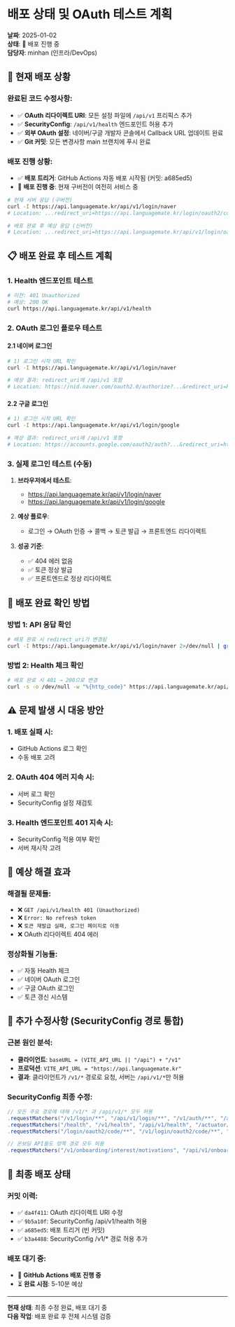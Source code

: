 # 배포 상태 및 OAuth 테스트 계획

**날짜**: 2025-01-02  
**상태**: 🔄 배포 진행 중  
**담당자**: minhan (인프라/DevOps)

## 🚀 현재 배포 상황

### 완료된 코드 수정사항:
- ✅ **OAuth 리다이렉트 URI**: 모든 설정 파일에 `/api/v1` 프리픽스 추가
- ✅ **SecurityConfig**: `/api/v1/health` 엔드포인트 허용 추가  
- ✅ **외부 OAuth 설정**: 네이버/구글 개발자 콘솔에서 Callback URL 업데이트 완료
- ✅ **Git 커밋**: 모든 변경사항 main 브랜치에 푸시 완료

### 배포 진행 상황:
- ✅ **배포 트리거**: GitHub Actions 자동 배포 시작됨 (커밋: a685ed5)
- 🔄 **배포 진행 중**: 현재 구버전이 여전히 서비스 중

```bash
# 현재 서버 응답 (구버전)
curl -I https://api.languagemate.kr/api/v1/login/naver
# Location: ...redirect_uri=https://api.languagemate.kr/login/oauth2/code/naver

# 배포 완료 후 예상 응답 (신버전)
# Location: ...redirect_uri=https://api.languagemate.kr/api/v1/login/oauth2/code/naver
```

## 📋 배포 완료 후 테스트 계획

### 1. Health 엔드포인트 테스트
```bash
# 이전: 401 Unauthorized
# 예상: 200 OK
curl https://api.languagemate.kr/api/v1/health
```

### 2. OAuth 로그인 플로우 테스트

#### 2.1 네이버 로그인
```bash
# 1) 로그인 시작 URL 확인
curl -I https://api.languagemate.kr/api/v1/login/naver

# 예상 결과: redirect_uri에 /api/v1 포함
# Location: https://nid.naver.com/oauth2.0/authorize?...&redirect_uri=https://api.languagemate.kr/api/v1/login/oauth2/code/naver
```

#### 2.2 구글 로그인  
```bash
# 1) 로그인 시작 URL 확인
curl -I https://api.languagemate.kr/api/v1/login/google

# 예상 결과: redirect_uri에 /api/v1 포함
# Location: https://accounts.google.com/oauth2/auth?...&redirect_uri=https://api.languagemate.kr/api/v1/login/oauth2/code/google
```

### 3. 실제 로그인 테스트 (수동)
1. **브라우저에서 테스트**:
   - https://api.languagemate.kr/api/v1/login/naver
   - https://api.languagemate.kr/api/v1/login/google

2. **예상 플로우**:
   - 로그인 → OAuth 인증 → 콜백 → 토큰 발급 → 프론트엔드 리다이렉트

3. **성공 기준**:
   - ✅ 404 에러 없음
   - ✅ 토큰 정상 발급
   - ✅ 프론트엔드로 정상 리다이렉트

## 🔧 배포 완료 확인 방법

### 방법 1: API 응답 확인
```bash
# 배포 완료 시 redirect_uri가 변경됨
curl -I https://api.languagemate.kr/api/v1/login/naver 2>/dev/null | grep location
```

### 방법 2: Health 체크 확인  
```bash
# 배포 완료 시 401 → 200으로 변경
curl -s -o /dev/null -w "%{http_code}" https://api.languagemate.kr/api/v1/health
```

## ⚠️ 문제 발생 시 대응 방안

### 1. 배포 실패 시:
- GitHub Actions 로그 확인
- 수동 배포 고려

### 2. OAuth 404 에러 지속 시:
- 서버 로그 확인  
- SecurityConfig 설정 재검토

### 3. Health 엔드포인트 401 지속 시:
- SecurityConfig 적용 여부 확인
- 서버 재시작 고려

## 📝 예상 해결 효과

### 해결될 문제들:
- ❌ `GET /api/v1/health 401 (Unauthorized)`
- ❌ `Error: No refresh token`
- ❌ `토큰 재발급 실패, 로그인 페이지로 이동`
- ❌ OAuth 리다이렉트 404 에러

### 정상화될 기능들:
- ✅ 자동 Health 체크
- ✅ 네이버 OAuth 로그인
- ✅ 구글 OAuth 로그인  
- ✅ 토큰 갱신 시스템

## 🔧 추가 수정사항 (SecurityConfig 경로 통합)

### 근본 원인 분석:
- **클라이언트**: `baseURL = (VITE_API_URL || "/api") + "/v1"`
- **프로덕션**: `VITE_API_URL = "https://api.languagemate.kr"`
- **결과**: 클라이언트가 `/v1/*` 경로로 요청, 서버는 `/api/v1/*`만 허용

### SecurityConfig 최종 수정:
```java
// 모든 주요 경로에 대해 /v1/* 과 /api/v1/* 모두 허용
.requestMatchers("/v1/login/**", "/api/v1/login/**", "/v1/auth/**", "/api/v1/auth/**").permitAll()
.requestMatchers("/health", "/v1/health", "/api/v1/health", "/actuator/health").permitAll()
.requestMatchers("/login/oauth2/code/**", "/v1/login/oauth2/code/**", "/api/v1/login/oauth2/code/**").permitAll()

// 온보딩 API들도 양쪽 경로 모두 허용
.requestMatchers("/v1/onboarding/interest/motivations", "/api/v1/onboarding/interest/motivations", ...)
```

## 🚀 최종 배포 상태

### 커밋 이력:
- ✅ `da4f411`: OAuth 리다이렉트 URI 수정
- ✅ `9b5a10f`: SecurityConfig /api/v1/health 허용  
- ✅ `a685ed5`: 배포 트리거 (빈 커밋)
- ✅ `b3a4488`: SecurityConfig /v1/* 경로 허용 추가

### 배포 대기 중:
- 🔄 **GitHub Actions 배포 진행 중**
- ⏳ **완료 시점**: 5-10분 예상

---

**현재 상태**: 최종 수정 완료, 배포 대기 중  
**다음 작업**: 배포 완료 후 전체 시스템 검증